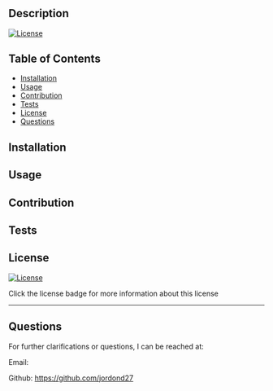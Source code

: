 # 

  ## Description

   

  [![License](https://img.shields.io/badge/license-MIT-blueviolet)](https://choosealicense.com/licenses/mit/) 


  ## Table of Contents

  - [Installation](#installation)
  - [Usage](#usage)
  - [Contribution](#contribution)
  - [Tests](#tests)
  - [License](#license)
  - [Questions](#questions)

  ## Installation

  

  ## Usage

  

  ## Contribution

  

  ## Tests

  

  ## License

  [![License](https://img.shields.io/badge/license-MIT-blueviolet)](https://choosealicense.com/licenses/mit/) 

  Click the license badge for more information about this license

  ---

  ## Questions

  For further clarifications or questions, I can be reached at: 

  Email: 
  

  Github: https://github.com/jordond27
  
